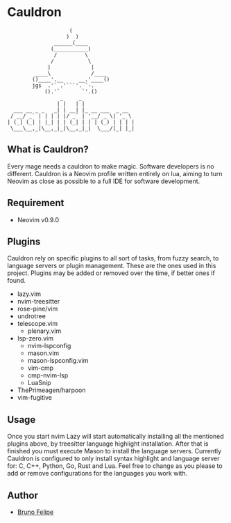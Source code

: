 # Cauldron


					    (
	                   )  )
	               ______(____
	              (___________)
	               /         \
	              /           \
	             |             |				
	         ____\             /____
	        ()____'.__     __.'____()
	        jgs  .'` .'```'. `-.
	            ().'`       `'.()
                     _     _                 
                    | |   | |                
      ___ __ _ _   _| | __| |_ __ ___  _ __  
     / __/ _` | | | | |/ _` | '__/ _ \| '_ \ 
    | (_| (_| | |_| | | (_| | | | (_) | | | |
     \___\__,_|\__,_|_|\__,_|_|  \___/|_| |_|


## What is Cauldron?

Every mage needs a cauldron to make magic. Software developers is no different.
Cauldron is a Neovim profile written entirely on lua, aiming to turn Neovim as close as possible to a full IDE for software development.

## Requirement

- Neovim v0.9.0

## Plugins

Cauldron rely on specific plugins to all sort of tasks, from fuzzy search, to language servers or plugin management.
These are the ones used in this project. Plugins may be added or removed over the time, if better ones if found.

 - lazy.vim
 - nvim-treesitter
 - rose-pine/vim
 - undrotree
 - telescope.vim
	 - plenary.vim
- lsp-zero.vim
	- nvim-lspconfig
	- mason.vim
	- mason-lspconfig.vim
	- vim-cmp
	- cmp-nvim-lsp
	- LuaSnip
- ThePrimeagen/harpoon
- vim-fugitive

## Usage

Once you start nvim Lazy will start automatically installing all the mentioned plugins above, by treesitter language highlight installation.
After that is finished you must execute Mason to install the language servers.
Currently Cauldron is configured to only install syntax highlight and language server for: C, C++, Python, Go, Rust and Lua.
Feel free to change as you please to add or remove configurations for the languages you work with.

## Author
- [Bruno Felipe](https://gitlab.com/bfelipe)